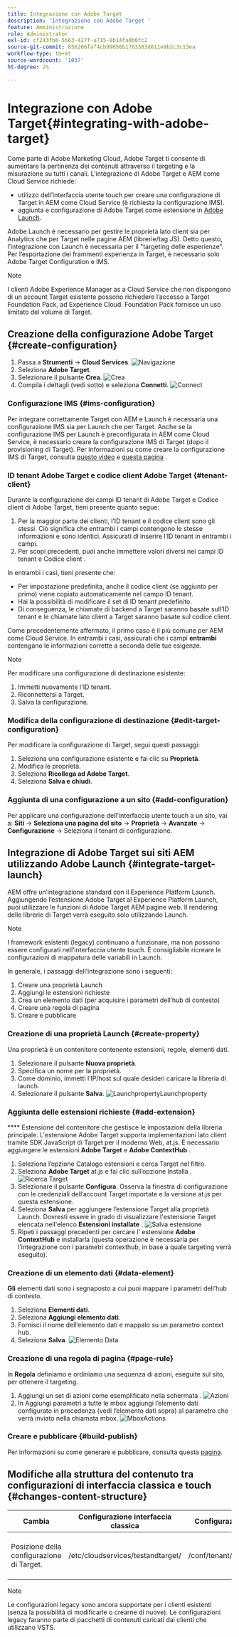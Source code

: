 ```yaml
---
title: Integrazione con Adobe Target
description: 'Integrazione con Adobe Target '
feature: Amministrazione
role: Administrator
exl-id: cf243fb6-5563-427f-a715-8b14fa0b0fc2
source-git-commit: 856266faf4cb99056b1763383d611e9b2c3c13ea
workflow-type: tm+mt
source-wordcount: '1037'
ht-degree: 2%

---
```


# Integrazione con Adobe Target{#integrating-with-adobe-target}

Come parte di Adobe Marketing Cloud, Adobe Target ti consente di aumentare la pertinenza dei contenuti attraverso il targeting e la misurazione su tutti i canali. L’integrazione di Adobe Target e AEM come Cloud Service richiede:

* utilizzo dell’interfaccia utente touch per creare una configurazione di Target in AEM come Cloud Service (è richiesta la configurazione IMS).
* aggiunta e configurazione di Adobe Target come estensione in [Adobe Launch](https://experienceleague.adobe.com/docs/launch/using/intro/get-started/quick-start.html).

Adobe Launch è necessario per gestire le proprietà lato client sia per Analytics che per Target nelle pagine AEM (librerie/tag JS). Detto questo, l’integrazione con Launch è necessaria per il &quot;targeting delle esperienze&quot;. Per l’esportazione dei frammenti esperienza in Target, è necessario solo Adobe Target Configuration e IMS.

>[!NOTE]
>
>I clienti Adobe Experience Manager as a Cloud Service che non dispongono di un account Target esistente possono richiedere l’accesso a Target Foundation Pack, ad Experience Cloud. Foundation Pack fornisce un uso limitato del volume di Target.

## Creazione della configurazione Adobe Target {#create-configuration}

1. Passa a **Strumenti** → **Cloud Services**.
   ![](assets/cloudservice1.png "Navigazione")
2. Seleziona **Adobe Target**.
3. Selezionare il pulsante **Crea**.
   ![](assets/tenant1.png "Crea")
4. Compila i dettagli (vedi sotto) e seleziona **Connetti**.
   ![](assets/open_screen1.png "Connect")

### Configurazione IMS {#ims-configuration}

Per integrare correttamente Target con AEM e Launch è necessaria una configurazione IMS sia per Launch che per Target. Anche se la configurazione IMS per Launch è preconfigurata in AEM come Cloud Service, è necessario creare la configurazione IMS di Target (dopo il provisioning di Target). Per informazioni su come creare la configurazione IMS di Target, consulta [questo video](https://helpx.adobe.com/experience-manager/kt/sites/using/aem-sites-target-standard-technical-video-understand.html) e [questa pagina](https://experienceleague.adobe.com/docs/experience-manager-65/administering/integration/integration-ims-adobe-io.html) .

### ID tenant Adobe Target e codice client Adobe Target {#tenant-client}

Durante la configurazione dei campi ID tenant di Adobe Target e Codice client di Adobe Target, tieni presente quanto segue:

1. Per la maggior parte dei clienti, l’ID tenant e il codice client sono gli stessi. Ciò significa che entrambi i campi contengono le stesse informazioni e sono identici. Assicurati di inserire l’ID tenant in entrambi i campi.
2. Per scopi precedenti, puoi anche immettere valori diversi nei campi ID tenant e Codice client .

In entrambi i casi, tieni presente che:

* Per impostazione predefinita, anche il codice client (se aggiunto per primo) viene copiato automaticamente nel campo ID tenant.
* Hai la possibilità di modificare il set di ID tenant predefinito.
* Di conseguenza, le chiamate di backend a Target saranno basate sull’ID tenant e le chiamate lato client a Target saranno basate sul codice client.

Come precedentemente affermato, il primo caso è il più comune per AEM come Cloud Service. In entrambi i casi, assicurati che i campi **entrambi** contengano le informazioni corrette a seconda delle tue esigenze.

>[!NOTE]
>
> Per modificare una configurazione di destinazione esistente:
>
> 1. Immetti nuovamente l&#39;ID tenant.
> 2. Riconnettersi a Target.
> 3. Salva la configurazione.


### Modifica della configurazione di destinazione {#edit-target-configuration}

Per modificare la configurazione di Target, segui questi passaggi:

1. Seleziona una configurazione esistente e fai clic su **Proprietà**.
2. Modifica le proprietà.
3. Seleziona **Ricollega ad Adobe Target**.
4. Seleziona **Salva e chiudi**.

### Aggiunta di una configurazione a un sito {#add-configuration}

Per applicare una configurazione dell&#39;interfaccia utente touch a un sito, vai a: **Siti** → **Seleziona una pagina del sito** → **Proprietà** → **Avanzate** → **Configurazione** → Seleziona il tenant di configurazione.

## Integrazione di Adobe Target sui siti AEM utilizzando Adobe Launch {#integrate-target-launch}

AEM offre un’integrazione standard con il Experience Platform Launch. Aggiungendo l’estensione Adobe Target al Experience Platform Launch, puoi utilizzare le funzioni di Adobe Target AEM pagine web. Il rendering delle librerie di Target verrà eseguito solo utilizzando Launch.

>[!NOTE]
>
>I framework esistenti (legacy) continuano a funzionare, ma non possono essere configurati nell’interfaccia utente touch. È consigliabile ricreare le configurazioni di mappatura delle variabili in Launch.

In generale, i passaggi dell’integrazione sono i seguenti:

1. Creare una proprietà Launch
2. Aggiungi le estensioni richieste
3. Crea un elemento dati (per acquisire i parametri dell’hub di contesto)
4. Creare una regola di pagina
5. Creare e pubblicare

### Creazione di una proprietà Launch {#create-property}

Una proprietà è un contenitore contenente estensioni, regole, elementi dati.

1. Selezionare il pulsante **Nuova proprietà**.
2. Specifica un nome per la proprietà.
3. Come dominio, immetti l’IP/host sul quale desideri caricare la libreria di launch.
4. Selezionare il pulsante **Salva**.
   ![](assets/properties_newproperty1.png "LaunchpropertyLaunchproperty")

### Aggiunta delle estensioni richieste {#add-extension}

**** Estensione del contenitore che gestisce le impostazioni della libreria principale. L&#39;estensione Adobe Target supporta implementazioni lato client tramite SDK JavaScript di Target per il moderno Web, at.js. È necessario aggiungere le estensioni **Adobe Target** e **Adobe ContextHub** .

1. Seleziona l’opzione Catalogo estensioni e cerca Target nel filtro.
2. Seleziona **Adobe Target** at.js e fai clic sull’opzione Installa .
   ![Ricerca Target ](assets/search_ext1.png "SearchTarget")
3. Selezionare il pulsante **Configura**. Osserva la finestra di configurazione con le credenziali dell’account Target importate e la versione at.js per questa estensione.
4. Seleziona **Salva** per aggiungere l’estensione Target alla proprietà Launch. Dovresti essere in grado di visualizzare l&#39;estensione Target elencata nell&#39;elenco **Estensioni installate** .
   ![Salva estensione ](assets/configure_extension1.png "ExtensionSave")
5. Ripeti i passaggi precedenti per cercare l’ estensione **Adobe ContextHub** e installarla (questa operazione è necessaria per l’integrazione con i parametri contexthub, in base a quale targeting verrà eseguito).

### Creazione di un elemento dati {#data-element}

**Gli** elementi dati sono i segnaposto a cui puoi mappare i parametri dell’hub di contesto.

1. Seleziona **Elementi dati**.
2. Seleziona **Aggiungi elemento dati**.
3. Fornisci il nome dell’elemento dati e mappalo su un parametro context hub.
4. Seleziona **Salva**.
   ![Elemento Data ](assets/data_elem1.png "ElementData")

### Creazione di una regola di pagina {#page-rule}

In **Regola** definiamo e ordiniamo una sequenza di azioni, eseguite sul sito, per ottenere il targeting.

1. Aggiungi un set di azioni come esemplificato nella schermata .
   ![](assets/rules1.png "Azioni")
2. In Aggiungi parametri a tutte le mbox aggiungi l’elemento dati configurato in precedenza (vedi l’elemento dati sopra) al parametro che verrà inviato nella chiamata mbox.
   ![](assets/map_data1.png "MboxActions")

### Creare e pubblicare {#build-publish}

Per informazioni su come generare e pubblicare, consulta questa [pagina](https://experienceleague.adobe.com/docs/experience-manager-learn/aem-target-tutorial/aem-target-implementation/using-launch-adobe-io.html).

## Modifiche alla struttura del contenuto tra configurazioni di interfaccia classica e touch {#changes-content-structure}

| **Cambia** | **Configurazione interfaccia classica** | **Configurazione dell’interfaccia touch** | **Conseguenze** |
|---|---|---|---|
| Posizione della configurazione di Target. | /etc/cloudservices/testandtarget/ | /conf/tenant/settings/cloudservices/target | In precedenza erano presenti più configurazioni sotto /etc/cloudservices/testandtarget, ma ora è presente una singola configurazione sotto un tenant. |

>[!NOTE]
>
>Le configurazioni legacy sono ancora supportate per i clienti esistenti (senza la possibilità di modificarle o crearne di nuove). Le configurazioni legacy faranno parte di pacchetti di contenuti caricati dai clienti che utilizzano VSTS.

